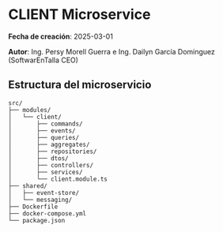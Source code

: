 # CLIENT Microservice

**Fecha de creación**: 2025-03-01

**Autor**: Ing. Persy Morell Guerra e Ing. Dailyn García Dominguez (SoftwarEnTalla CEO)

## Estructura del microservicio

```
src/
├── modules/
│   └── client/
│       ├── commands/
│       ├── events/
│       ├── queries/
│       ├── aggregates/
│       ├── repositories/
│       ├── dtos/
│       ├── controllers/
│       ├── services/
│       └── client.module.ts
├── shared/
│   ├── event-store/
│   └── messaging/
├── Dockerfile
├── docker-compose.yml
└── package.json
```

